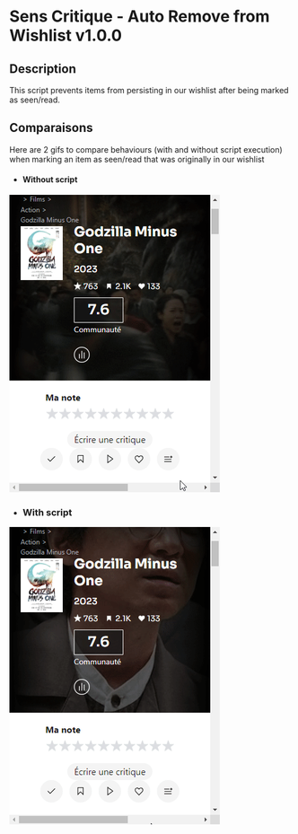 # Sens Critique - Auto Remove from Wishlist v1.0.0

## Description
This script prevents items from persisting in our wishlist after being marked as seen/read.

## Comparaisons
Here are 2 gifs to compare behaviours (with and without script execution) when marking an item as seen/read that was originally in our wishlist

- #### Without script
![Alt text](doc/assets/original_behaviour.gif)

- ### With script
![Alt text](doc/assets/new_behaviour.gif)